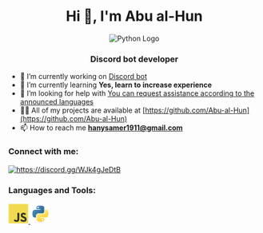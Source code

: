 <!-- Markdown -->
<h1 align="center">Hi 👋, I'm Abu al-Hun</h1>
<p align="center">
  <img src="https://media.discordapp.net/attachments/1111591958889119865/1248679182771425280/1698078678878.jpg?ex=667110dc&is=666fbf5c&hm=6044c6ce3ed749815a75e23a57d08c7944531230e0152df9af970139692ad27e&=&format=webp&width=662&height=662" alt="Python Logo" width="200"/>
</p>

<h3 align="center">Discord bot developer</h3>

- 🔭 I’m currently working on [Discord bot](https://discord.gg/WJk4gJeDtB)
- 🌱 I’m currently learning **Yes, learn to increase experience**
- 🤝 I’m looking for help with [You can request assistance according to the announced languages](https://discord.gg/WJk4gJeDtB)
- 👨‍💻 All of my projects are available at [https://github.com/Abu-al-Hun](https://github.com/Abu-al-Hun)
- 📫 How to reach me **hanysamer1911@gmail.com**

<h3 align="left">Connect with me:</h3>
<p align="left">
  <a href="https://discord.gg/https://discord.gg/WJk4gJeDtB">
    <img align="center" src="https://raw.githubusercontent.com/rahuldkjain/github-profile-readme-generator/master/src/images/icons/Social/discord.svg" alt="https://discord.gg/WJk4gJeDtB" height="30" width="40" />
  </a>
</p>

<h3 align="left">Languages and Tools:</h3>
<p align="left">
  <a href="https://developer.mozilla.org/en-US/docs/Web/JavaScript" target="_blank" rel="noreferrer">
    <img src="https://raw.githubusercontent.com/devicons/devicon/master/icons/javascript/javascript-original.svg" alt="javascript" width="40" height="40"/>
  </a>
  <a href="https://www.python.org" target="_blank" rel="noreferrer">
    <img src="https://raw.githubusercontent.com/devicons/devicon/master/icons/python/python-original.svg" alt="python" width="40" height="40"/>
  </a>
</p>
